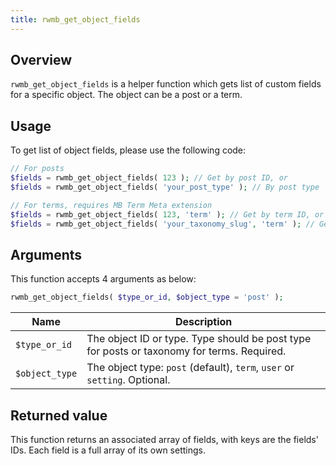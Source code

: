 ```yaml
---
title: rwmb_get_object_fields
---
```


## Overview

`rwmb_get_object_fields` is a helper function which gets list of custom fields for a specific object. The object can be a post or a term.

## Usage

To get list of object fields, please use the following code:

```php
// For posts
$fields = rwmb_get_object_fields( 123 ); // Get by post ID, or
$fields = rwmb_get_object_fields( 'your_post_type' ); // By post type

// For terms, requires MB Term Meta extension
$fields = rwmb_get_object_fields( 123, 'term' ); // Get by term ID, or
$fields = rwmb_get_object_fields( 'your_taxonomy_slug', 'term' ); // Get by taxonomy slug
```
## Arguments

This function accepts 4 arguments as below:

```php
rwmb_get_object_fields( $type_or_id, $object_type = 'post' );
```

Name|Description
---|---
`$type_or_id`|The object ID or type. Type should be post type for posts or taxonomy for terms. Required.
`$object_type`|The object type: `post` (default), `term`, `user` or `setting`. Optional.

## Returned value

This function returns an associated array of fields, with keys are the fields' IDs. Each field is a full array of its own settings.
